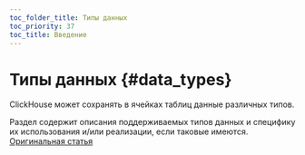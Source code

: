 ```yaml
---
toc_folder_title: Типы данных
toc_priority: 37
toc_title: Введение
---
```


# Типы данных {#data_types}

ClickHouse может сохранять в ячейках таблиц данные различных типов.

Раздел содержит описания поддерживаемых типов данных и специфику их использования и/или реализации, если таковые имеются.
[Оригинальная статья](https://clickhouse.tech/docs/ru/data_types/) <!--hide-->
